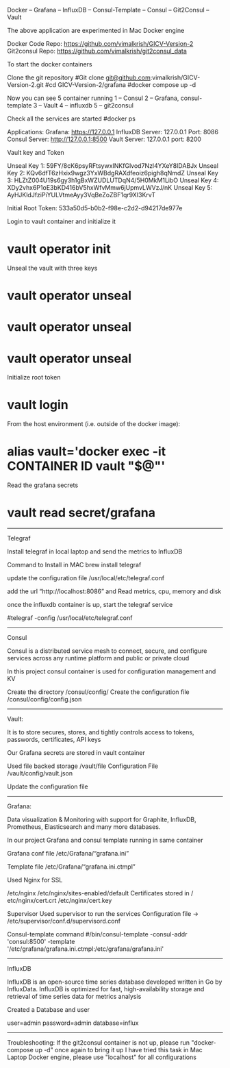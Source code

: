 
Docker – Grafana – InfluxDB – Consul-Template – Consul – Git2Consul – Vault

The above application are experimented in Mac Docker engine

Docker Code Repo: https://github.com/vimalkrish/GICV-Version-2
Git2consul Repo: https://github.com/vimalkrish/git2consul_data


To start the docker containers

Clone the git repository
#Git clone git@github.com:vimalkrish/GICV-Version-2.git
#cd GICV-Version-2/grafana
#docker compose up -d

Now you can see 5 container running
1 – Consul
2 – Grafana, consul-template
3 – Vault
4 – influxdb
5 – git2consul

Check all the services are started
#docker ps

Applications:
Grafana: https://127.0.0.1
InfluxDB Server: 127.0.0.1 Port: 8086
Consul Server: http://127.0.0.1:8500
Vault Server: 127.0.0.1 port: 8200

Vault key and Token

Unseal Key 1: 59FY/8cK6psyRFtsywxINKfGlvod7Nzl4YXeY8IDABJx
Unseal Key 2: KQv6dfT6zHxix9wgz3YxWBdgRAXdfeoiz6pigh8qNmdZ
Unseal Key 3: HLZtZ004U19s6gy3h1gBxWZUDLUTDqN4/5H0MkM1LibO
Unseal Key 4: XDy2vhx6P1oE3bKD416bV5hxWfvMmw6jUpmvLWVzJ/nK
Unseal Key 5: AyHJKldJfziPiYULVtmeAyy3VqBeZoZBF1qr9XI3KrvT

Initial Root Token: 533a50d5-b0b2-f98e-c2d2-d94217de977e

Login to vault container and initialize it

# vault operator init

Unseal the vault with three keys
# vault operator unseal
# vault operator unseal
# vault operator unseal

Initialize root token
# vault login

From the host environment (i.e. outside of the docker image):
# alias vault='docker exec -it CONTAINER ID vault "$@"'

Read the grafana secrets
# vault read secret/grafana

--------------------------------------------------------------------
Telegraf

Install telegraf in local laptop and send the metrics to InfluxDB

Command to Install in MAC
brew install telegraf

update the configuration file /usr/local/etc/telegraf.conf

add the url “http://localhost:8086” and Read metrics, cpu, memory and disk

once the influxdb container is up, start the telegraf service

#telegraf -config /usr/local/etc/telegraf.conf

--------------------------------------------------------------------

Consul

Consul is a distributed service mesh to connect, secure, and configure services across any runtime platform and public or private cloud

In this project consul container is used for configuration management and KV

Create the directory /consul/config/
Create the configuration file
/consul/config/config.json

--------------------------------------------------------------------

Vault:

It is to store secures, stores, and tightly controls access to tokens, passwords, certificates, API keys

Our Grafana secrets are stored in vault container

Used file backed storage /vault/file
Configuration File /vault/config/vault.json

Update the configuration file 

--------------------------------------------------------------------

Grafana:

Data visualization & Monitoring with support for Graphite, InfluxDB, Prometheus, Elasticsearch and many more databases.

In our project Grafana and consul template running in same container

Grafana conf file /etc/Grafana/“grafana.ini”

Template file /etc/Grafana/“grafana.ini.ctmpl”

Used Nginx for SSL 

/etc/nginx
/etc/nginx/sites-enabled/default
Certificates stored in 
/ etc/nginx/cert.crt
/etc/nginx/cert.key

Supervisor
Used supervisor to run the services
Configuration file -> /etc/supervisor/conf.d/supervisord.conf


Consul-template command
#/bin/consul-template -consul-addr 'consul:8500' -template '/etc/grafana/grafana.ini.ctmpl:/etc/grafana/grafana.ini'

--------------------------------------------------------------------

InfluxDB

InfluxDB is an open-source time series database developed written in Go by InfluxData. InfluxDB is optimized for fast, high-availability storage and retrieval of time series data for metrics analysis

Created a Database and user

user=admin
password=admin
database=influx


--------------------------------------------------------------------

Troubleshooting:
If the git2consul container is not up, please run "docker-compose up -d" once again to bring it up
I have tried this task in Mac Laptop Docker engine, please use "localhost" for all configurations



